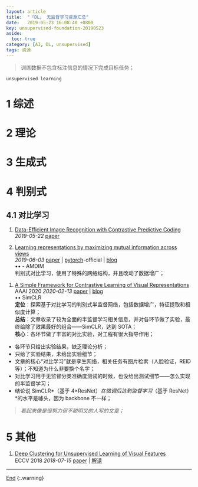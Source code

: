 ```yaml
---
layout: article
title:  "「DL」 无监督学习资源汇总"
date:   2019-05-23 16:08:40 +0800
key: unsupervised-foundation-20190523
aside:
  toc: true
category: [AI, DL, unsupervised]
tags: 资源
---
```

<span id='head'></span>
>训练数据不包含标注信息的情况下完成目标任务；    

`unsupervised learning`

<!--more-->

# 1 综述

# 2 理论

# 3 生成式

# 4 判别式
## 4.1 对比学习
1. [Data-Efficient Image Recognition with Contrastive Predictive Coding](http://cn.arxiv.org/abs/1905.09272)   
*2019-05-22* [paper](https://arxiv.org/abs/1905.09272)   

1. [Learning representations by maximizing mutual information across views](http://cn.arxiv.org/abs/1906.00910)     
*2019-06-03* [paper](https://arxiv.org/abs/1906.00910) | [pytorch](https://github.com/Philip-Bachman/amdim-public)-official | [blog](https://www.zhihu.com/question/355779873/answer/896850345)       
$\bullet \bullet$ - AMDIM     
判别式对比学习，使用了特殊的网络结构，并且改动了数据增广；   

<span id="SimCLR"> </span>
1. [A Simple Framework for Contrastive Learning of Visual Representations](http://cn.arxiv.org/abs/2002.05709)    
AAAI 2020 *2020-02-13* [paper](https://arxiv.org/abs/2002.05709) | [blog](https://m.thepaper.cn/newsDetail_forward_6019161)    
$\bullet \bullet$ SimCLR    
**定位**：探索基于对比学习的判别式半监督网络，包括数据增广，特征提取和相似度计算；    
**总结**：文章收录了较为全面的半监督学习相关信息，并对各环节做了实验，最终给除了效果最好的组合——SimCLR，达到 SOTA；   
**核心**：各环节做了丰富的对比实验，对工程有很大指导作用；  
>
- 各环节只给出实验结果，缺乏理论分析；    
- 只给了实验结果，未给出实验细节；   
- 文章的核心“对比学习”就是孪生网络，相关任务有图片检索（人脸验证，REID 等）；不知道为什么非要换个名字；   
- 对比学习用于无监督分类准确度测试的时候，也没给出测试细节——怎么实现的半监督学习；    
- 结论说 SimCLR*（基于 4×ResNet）*在微调后达到监督学习*（基于 ResNet）*的水平是噱头，因为 backbone 不一样；   
>
>*看起来像是很努力但不聪明又的人写的文章；*    

# 5 其他
1. [Deep Clustering for Unsupervised Learning of Visual Features](http://cn.arxiv.org/abs/1807.05520)   
ECCV 2018 *2018-07-15* [paper](https://arxiv.org/abs/1807.05520) | [解读](/ai/cv/unsupervised/paper_reading/2019/03/04/Deep-Clustering-for-Unsupervised-Learning-of-Visual-Features.html)    


-------------------  
[End](#head)
{:.warning}  
